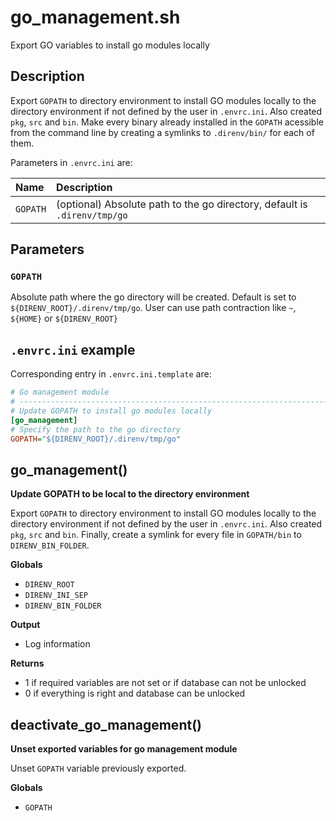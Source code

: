 # go_management.sh

Export GO variables to install go modules locally

## Description

Export `GOPATH` to directory environment to install GO modules locally to
the directory environment if not defined by the user in `.envrc.ini`. Also
created `pkg`, `src` and `bin`. Make every binary already installed in the
`GOPATH` acessible from the command line by creating a symlinks to
`.direnv/bin/` for each of them.

<!-- TODO @rdeville: Write go module management -->

Parameters in `.envrc.ini` are:

<!-- TODO @rdeville: Write go module management in below array -->

<center>

| Name     | Description                                                               |
| :------- | :------------------------------------------------------------------------ |
| `GOPATH` | (optional) Absolute path to the go directory, default is `.direnv/tmp/go` |

</center>

## Parameters

### `GOPATH`

Absolute path where the go directory will be created. Default is set to
`${DIRENV_ROOT}/.direnv/tmp/go`. User can use path contraction like `~`,
`${HOME}` or `${DIRENV_ROOT}`

## `.envrc.ini` example

Corresponding entry in `.envrc.ini.template` are:

```ini
# Go management module
# ------------------------------------------------------------------------------
# Update GOPATH to install go modules locally
[go_management]
# Specify the path to the go directory
GOPATH="${DIRENV_ROOT}/.direnv/tmp/go"
```



## go_management()

 **Update GOPATH to be local to the directory environment**
 
 Export `GOPATH` to directory environment to install GO modules locally to
 the directory environment if not defined by the user in `.envrc.ini`. Also
 created `pkg`, `src` and `bin`. Finally, create a symlink for every file in
 `GOPATH/bin` to `DIRENV_BIN_FOLDER`.

 **Globals**

 - `DIRENV_ROOT`
 - `DIRENV_INI_SEP`
 - `DIRENV_BIN_FOLDER`

 **Output**

 - Log information

 **Returns**

 - 1 if required variables are not set or if database can not be unlocked
 - 0 if everything is right and database can be unlocked

## deactivate_go_management()

 **Unset exported variables for go management module**
 
 Unset `GOPATH` variable previously exported.

 **Globals**

 - `GOPATH`
